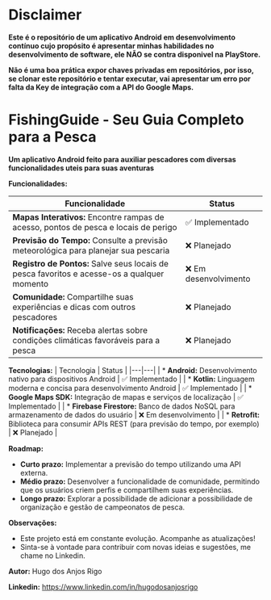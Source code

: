 # Disclaimer

**Este é o repositório de um aplicativo Android em desenvolvimento contínuo cujo propósito é apresentar minhas habilidades no desenvolvimento de software, ele NÃO se contra disponivel na PlayStore.**

**Não é uma boa prática expor chaves privadas em repositórios, por isso, se clonar este repositório e tentar executar, vai apresentar um erro por falta da Key de integração com a API do Google Maps.**

# FishingGuide - Seu Guia Completo para a Pesca 

**Um aplicativo Android feito para auxiliar pescadores com diversas funcionalidades uteis para suas aventuras**

**Funcionalidades:**

| Funcionalidade | Status |
|---|---|
| **Mapas Interativos:** Encontre rampas de acesso, pontos de pesca e locais de perigo | ✅ Implementado |
| **Previsão do Tempo:** Consulte a previsão meteorológica para planejar sua pescaria | ❌ Planejado |
| **Registro de Pontos:** Salve seus locais de pesca favoritos e acesse-os a qualquer momento | ❌ Em desenvolvimento |
| **Comunidade:** Compartilhe suas experiências e dicas com outros pescadores | ❌ Planejado |
| **Notificações:** Receba alertas sobre condições climáticas favoráveis para a pesca | ❌ Planejado |

**Tecnologias:**
| Tecnologia | Status |
|---|---|
| * **Android:** Desenvolvimento nativo para dispositivos Android | ✅ Implementado |
| * **Kotlin:** Linguagem moderna e concisa para desenvolvimento Android | ✅ Implementado |
| * **Google Maps SDK:** Integração de mapas e serviços de localização | ✅ Implementado |
| * **Firebase Firestore:** Banco de dados NoSQL para armazenamento de dados do usuário | ❌ Em desenvolvimento |
| * **Retrofit:** Biblioteca para consumir APIs REST (para previsão do tempo, por exemplo) | ❌ Planejado |

**Roadmap:**
* **Curto prazo:** Implementar a previsão do tempo utilizando uma API externa.
* **Médio prazo:** Desenvolver a funcionalidade de comunidade, permitindo que os usuários criem perfis e compartilhem suas experiências.
* **Longo prazo:** Explorar a possibilidade de adicionar a possibilidade de organização e gestão de campeonatos de pesca.

**Observações:**
* Este projeto está em constante evolução. Acompanhe as atualizações!
* Sinta-se à vontade para contribuir com novas ideias e sugestões, me chame no Linkedin.

**Autor:** Hugo dos Anjos Rigo

**Linkedin:** https://www.linkedin.com/in/hugodosanjosrigo
